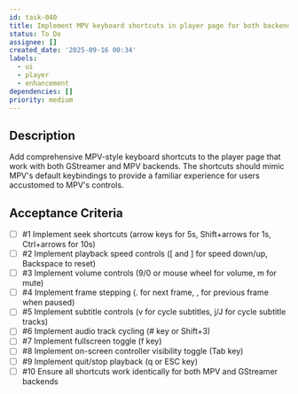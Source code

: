```yaml
---
id: task-040
title: Implement MPV keyboard shortcuts in player page for both backends
status: To Do
assignee: []
created_date: '2025-09-16 00:34'
labels:
  - ui
  - player
  - enhancement
dependencies: []
priority: medium
---
```


## Description

Add comprehensive MPV-style keyboard shortcuts to the player page that work with both GStreamer and MPV backends. The shortcuts should mimic MPV's default keybindings to provide a familiar experience for users accustomed to MPV's controls.

## Acceptance Criteria
<!-- AC:BEGIN -->
- [ ] #1 Implement seek shortcuts (arrow keys for 5s, Shift+arrows for 1s, Ctrl+arrows for 10s)
- [ ] #2 Implement playback speed controls ([ and ] for speed down/up, Backspace to reset)
- [ ] #3 Implement volume controls (9/0 or mouse wheel for volume, m for mute)
- [ ] #4 Implement frame stepping (. for next frame, , for previous frame when paused)
- [ ] #5 Implement subtitle controls (v for cycle subtitles, j/J for cycle subtitle tracks)
- [ ] #6 Implement audio track cycling (# key or Shift+3)
- [ ] #7 Implement fullscreen toggle (f key)
- [ ] #8 Implement on-screen controller visibility toggle (Tab key)
- [ ] #9 Implement quit/stop playback (q or ESC key)
- [ ] #10 Ensure all shortcuts work identically for both MPV and GStreamer backends
<!-- AC:END -->
